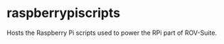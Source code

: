 raspberrypiscripts
==================

Hosts the Raspberry Pi scripts used to power the RPi part of ROV-Suite.
